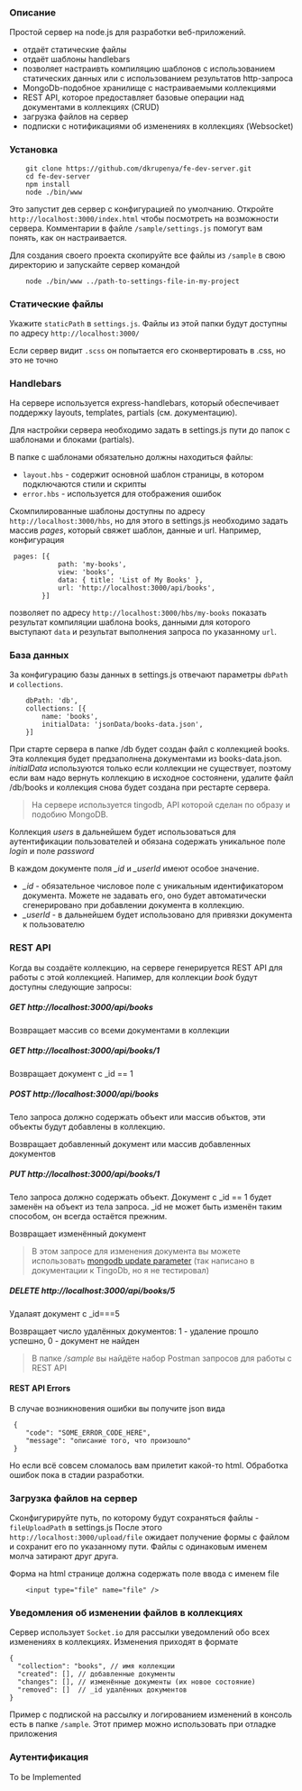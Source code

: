 ### Описание
Простой сервер на node.js для разработки веб-приложений.
* отдаёт статические файлы
* отдаёт шаблоны handlebars
* позволяет настраивть компиляцию шаблонов с использованием статических данных или с использованием результатов http-запроса
* MongoDb-подобное хранилище с настраиваемыми коллекциями 
* REST API, которое предоставляет базовые операции над документами в коллекциях (CRUD)
* загрузка файлов на сервер
* подписки с нотификациями об изменениях в коллекциях (Websocket)

### Установка
```
    git clone https://github.com/dkrupenya/fe-dev-server.git
    cd fe-dev-server
    npm install
    node ./bin/www
```
Это запустит дев сервер с конфигурацией по умолчанию.
Откройте ```http://localhost:3000/index.html``` чтобы посмотреть на возможности сервера.
Комментарии в файле ```/sample/settings.js``` помогут вам понять, как он настраивается.

Для создания своего проекта скопируйте все файлы из ```/sample``` в свою директорию и запускайте сервер командой
```
    node ./bin/www ../path-to-settings-file-in-my-project
```  
### Статические файлы
Укажите ``staticPath`` в  ``settings.js``. Файлы из этой папки будут доступны по адресу ``http://localhost:3000/``

Если сервер видит ``.scss`` он попытается его сконвертировать в .css, но это не точно

### Handlebars
На сервере используется express-handlebars, который обеспечивает поддержку layouts, templates, partials (см. документацию).

Для настройки сервера необходимо задать в settings.js пути до папок с шаблонами и блоками (partials).

В папке с шаблонами обязательно должны находиться файлы:
* ``layout.hbs`` - содержит основной шаблон страницы, в котором подключаются стили и скрипты
* ``error.hbs`` - используется для отображения ошибок

Скомпилированные шаблоны доступны по адресу ``http://localhost:3000/hbs``, но для этого
в settings.js необходимо задать массив *pages*, который свяжет шаблон, данные и url. Например, конфигурация
```$js
 pages: [{
            path: 'my-books',
            view: 'books',
            data: { title: 'List of My Books' },
            url: 'http://localhost:3000/api/books',
        }]
```
позволяет по адресу ``http://localhost:3000/hbs/my-books`` показать результат компиляции шаблона books, 
данными для которого выступают ``data`` и результат выполнения запроса по указанному ``url``.

### База данных
За конфигурацию базы данных в settings.js отвечают параметры ``dbPath`` и ``collections``.
```$js
    dbPath: 'db',
    collections: [{
        name: 'books',
        initialData: 'jsonData/books-data.json',
    }]
```
При старте сервера в папке /db будет создан файл с коллекцией books. Эта коллекция будет предзаполнена документами из books-data.json.
*initialData* используются только если коллекции не существует, поэтому если вам надо вернуть коллекцию в исходное состоянени,
удалите файл /db/books и коллекция снова будет создана при рестарте сервера.

> На сервере используется tingodb, API которой сделан по образу и подобию MongoDB.

Коллекция *users* в дальнейшем будет использоваться для аутентификации пользователей и обязана содержать уникальное поле *login* и поле *password*  

В каждом документе поля *_id* и *_userId* имеют особое значение. 
* *_id* - обязательное числовое поле с уникальным идентификатором документа. Можете не задавать его, оно будет автоматически сгенерировано при добавлении документа в коллекцию.
* *_userId* - в дальнейшем будет использовано для привязки документа к пользователю

### REST API

Когда вы создаёте коллекцию, на сервере генерируется REST API для работы с этой коллекцией. 
Напимер, для коллекции *book* будут доступны следующие запросы:

##### GET http://localhost:3000/api/books
Возвращает массив со всеми документами в коллекции
    
##### GET http://localhost:3000/api/books/1
Возвращает документ с _id == 1
    
##### POST http://localhost:3000/api/books
Тело запроса должно содержать объект или массив объктов, эти объекты будут добавлены в коллекцию.

Возвращает добавленный документ или массив добавленных документов

##### PUT http://localhost:3000/api/books/1
Тело запроса должно содержать объект. Документ с _id == 1 будет заменён на объект из тела запроса.
_id не может быть изменён таким способом, он всегда остаётся прежним.

Возвращает изменённый документ

> В этом запросе для изменения документа вы можете использовать [mongodb update parameter](https://docs.mongodb.com/manual/reference/method/db.collection.update/#update-parameter)
> (так написано в документации к TingoDb, но я не тестировал)

##### DELETE http://localhost:3000/api/books/5
Удалаят документ с _id===5

Возвращает число удалённых документов: 1 - удаление прошло успешно, 0 - документ не найден

> В папке */sample* вы найдёте набор Postman запросов для работы с REST API 

#### REST API Errors
В случае возникновения ошибки вы получите json вида
```$json
 {
    "code": "SOME_ERROR_CODE_HERE",
    "message": "описание того, что произошло"
 }
``` 
Но если всё совсем сломалось вам прилетит какой-то html. Обработка ошибок пока в стадии разработки.

### Загрузка файлов на сервер
Сконфигурируйте путь, по которому будут сохраняться файлы  - ``fileUploadPath`` в settings.js
После этого ``http://localhost:3000/upload/file`` ожидает получение формы с файлом и сохранит его по указанному пути.
Файлы с одинаковым именем молча затирают друг друга.

Форма на html странице должна содержать поле ввода с именем file
```$html
    <input type="file" name="file" />
``` 

### Уведомления об изменении файлов в коллекциях
Сервер использует ```Socket.io``` для рассылки уведомлений обо всех изменениях в коллекциях. Изменения приходят в формате
```$json
{
  "collection": "books", // имя коллекции
  "created": [], // добавленные документы
  "changes": [], // изменённые документы (их новое состояние)
  "removed": []  // _id удалённых документов
}
```

Пример с подпиской на рассылку и логированием изменений в консоль есть в папке ``/sample``.
Этот пример можно использовать при отладке приложения
 
 ### Аутентификация
  To be Implemented